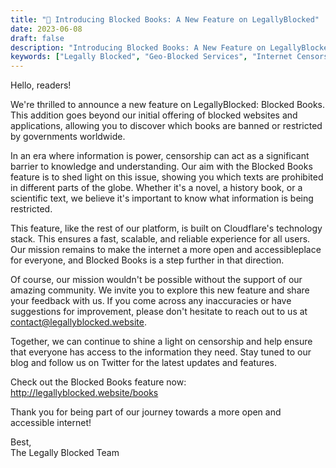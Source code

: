 ```yaml
---
title: "🚀 Introducing Blocked Books: A New Feature on LegallyBlocked"
date: 2023-06-08
draft: false
description: "Introducing Blocked Books: A New Feature on LegallyBlocked."
keywords: ["Legally Blocked", "Geo-Blocked Services", "Internet Censorship", "Books", "Cloudflare", "Serverless"]
---
```



Hello, readers!

We're thrilled to announce a new feature on LegallyBlocked: Blocked Books. This addition goes beyond our initial offering of blocked websites and applications, allowing you to discover which books are banned or restricted by governments worldwide.

In an era where information is power, censorship can act as a significant barrier to knowledge and understanding. Our aim with the Blocked Books feature is to shed light on this issue, showing you which texts are prohibited in different parts of the globe. Whether it's a novel, a history book, or a scientific text, we believe it's important to know what information is being restricted.

This feature, like the rest of our platform, is built on Cloudflare's technology stack. This ensures a fast, scalable, and reliable experience for all users. Our mission remains to make the internet a more open and accessibleplace for everyone, and Blocked Books is a step further in that direction.

Of course, our mission wouldn't be possible without the support of our amazing community. We invite you to explore this new feature and share your feedback with us. If you come across any inaccuracies or have suggestions for improvement, please don't hesitate to reach out to us at contact@legallyblocked.website.

Together, we can continue to shine a light on censorship and help ensure that everyone has access to the information they need. Stay tuned to our blog and follow us on Twitter for the latest updates and features.

Check out the Blocked Books feature now: http://legallyblocked.website/books

Thank you for being part of our journey towards a more open and accessible internet!

Best,  
The Legally Blocked Team
